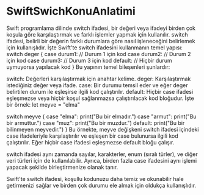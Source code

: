 # SwiftSwichKonuAnlatimi
Swift programlama dilinde switch ifadesi, bir değeri veya ifadeyi birden çok koşula göre karşılaştırmak ve 
farklı işlemler yapmak için kullanılır. switch ifadesi, belirli bir değerin farklı durumlara göre nasıl işleneceğini 
belirlemek için kullanışlıdır. İşte Swift'te switch ifadesini kullanmanın temel yapısı:
switch deger {
case durum1:
    // Durum 1 için kod
case durum2:
    // Durum 2 için kod
case durum3:
    // Durum 3 için kod
default:
    // Hiçbir durum uymuyorsa yapılacak kod
}
Bu yapının temel bileşenleri şunlardır:

switch: Değerleri karşılaştırmak için anahtar kelime.
deger: Karşılaştırmak istediğiniz değer veya ifade.
case: Bir durumu temsil eder ve eğer deger belirtilen durum ile eşleşirse ilgili kod çalıştırılır.
default: Hiçbir case ifadesi eşleşmezse veya hiçbir koşul sağlanmazsa çalıştırılacak kod bloğudur.
İşte bir örnek:
let meyve = "elma"

switch meyve {
case "elma":
    print("Bu bir elmadır.")
case "armut":
    print("Bu bir armuttur.")
case "muz":
    print("Bu bir muzdur.")
default:
    print("Bu bir bilinmeyen meyvedir.")
}
Bu örnekte, meyve değişkeni switch ifadesi içindeki case ifadeleriyle karşılaştırılır ve eşleşen
bir case bulunursa ilgili kod çalıştırılır. Eğer hiçbir case ifadesi eşleşmezse default bloğu çalışır.

switch ifadesi aynı zamanda sayılar, karakterler, enum (sıralı türler), ve diğer veri türleri için de 
kullanılabilir. Ayrıca, birden fazla case ifadesini aynı işlemi yapacak şekilde birleştirmenize olanak tanır.

Swift'te switch ifadesi, koşullu kodunuzu daha temiz ve okunabilir hale getirmenizi sağlar ve 
birden çok durumu ele almak için oldukça kullanışlıdır.
